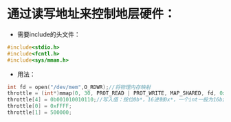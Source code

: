 # 通过读写地址来控制地层硬件：  
- 需要include的头文件：
```c++
#include<stdio.h>
#include<fcntl.h>
#include<sys/mman.h>
```
- 用法：
```c++
int fd = open("/dev/mem",O_RDWR);//将物理内存映射
throttle = (int*)mmap(0, 30, PROT_READ | PROT_WRITE, MAP_SHARED, fd, 0x42800000);
throttle[4] = 0b001010010110;//写入值：按位0b*，16进制0x*，一个int一般为16bit即4个byte
throttle[0] = 0xFFFF;
throttle[1] = 500000;
```
